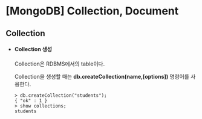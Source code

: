 # [MongoDB] Collection, Document

## Collection

- #### Collection 생성

  Collection은 RDBMS에서의 table이다.

  Collection을 생성할 때는 **db.createCollection(name,[options])** 명령어를 사용한다.

  ```
  > db.createCollection("students");
  { "ok" : 1 }
  > show collections;
  students
  ```

  ​

